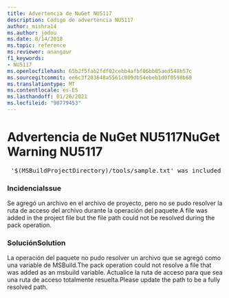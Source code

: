 ```yaml
---
title: Advertencia de NuGet NU5117
description: Código de advertencia NU5117
author: mishra14
ms.author: jodou
ms.date: 8/14/2018
ms.topic: reference
ms.reviewer: anangaur
f1_keywords:
- NU5117
ms.openlocfilehash: 65b2f5fab2fdf02cebb4afbf06bb05aed548b57c
ms.sourcegitcommit: ee6c3f203648a5561c809db54ebeb1d0f0598b68
ms.translationtype: MT
ms.contentlocale: es-ES
ms.lasthandoff: 01/26/2021
ms.locfileid: "98779453"
---
```

# <a name="nuget-warning-nu5117"></a><span data-ttu-id="a480a-103">Advertencia de NuGet NU5117</span><span class="sxs-lookup"><span data-stu-id="a480a-103">NuGet Warning NU5117</span></span>
<pre> '$(MSBuildProjectDirectory)/tools/sample.txt' was included in the project but the path could not be resolved. Skipping...</pre>

### <a name="issue"></a><span data-ttu-id="a480a-104">Incidencia</span><span class="sxs-lookup"><span data-stu-id="a480a-104">Issue</span></span>

<span data-ttu-id="a480a-105">Se agregó un archivo en el archivo de proyecto, pero no se pudo resolver la ruta de acceso del archivo durante la operación del paquete.</span><span class="sxs-lookup"><span data-stu-id="a480a-105">A file was added in the project file but the file path could not be resolved during the pack operation.</span></span>


### <a name="solution"></a><span data-ttu-id="a480a-106">Solución</span><span class="sxs-lookup"><span data-stu-id="a480a-106">Solution</span></span>

<span data-ttu-id="a480a-107">La operación del paquete no pudo resolver un archivo que se agregó como una variable de MSBuild.</span><span class="sxs-lookup"><span data-stu-id="a480a-107">The pack operation could not resolve a file that was added as an msbuild variable.</span></span> <span data-ttu-id="a480a-108">Actualice la ruta de acceso para que sea una ruta de acceso totalmente resuelta.</span><span class="sxs-lookup"><span data-stu-id="a480a-108">Please update the path to be a fully resolved path.</span></span>

